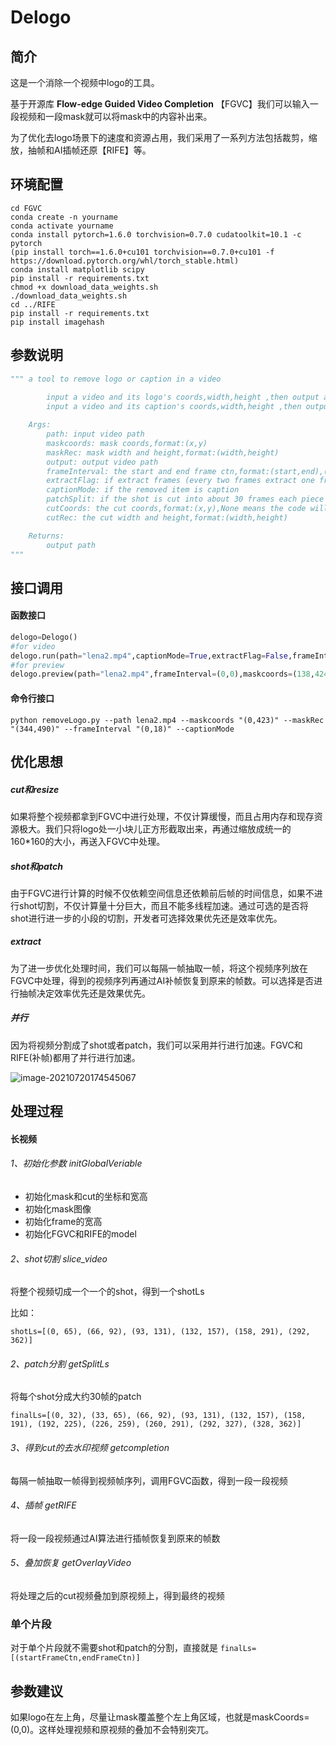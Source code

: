 # Delogo

## 简介

这是一个消除一个视频中logo的工具。

基于开源库  **Flow-edge Guided Video Completion** 【FGVC】我们可以输入一段视频和一段mask就可以将mask中的内容补出来。

为了优化去logo场景下的速度和资源占用，我们采用了一系列方法包括裁剪，缩放，抽帧和AI插帧还原【RIFE】等。

## 环境配置

```shell
cd FGVC
conda create -n yourname
conda activate yourname
conda install pytorch=1.6.0 torchvision=0.7.0 cudatoolkit=10.1 -c pytorch
(pip install torch==1.6.0+cu101 torchvision==0.7.0+cu101 -f https://download.pytorch.org/whl/torch_stable.html)
conda install matplotlib scipy
pip install -r requirements.txt
chmod +x download_data_weights.sh
./download_data_weights.sh
cd ../RIFE
pip install -r requirements.txt
pip install imagehash
```

## 参数说明

```python
""" a tool to remove logo or caption in a video
        
        input a video and its logo's coords,width,height ,then output a logo removed video
        input a video and its caption's coords,width,height ,then output a caption removed video

    Args:
        path: input video path
        maskcoords: mask coords,format:(x,y)
        maskRec: mask width and height,format:(width,height)
        output: output video path
        frameInterval: the start and end frame ctn,format:(start,end),(0,0) means process the whole video
        extractFlag: if extract frames (every two frames extract one frame).True will speed up the progress
        captionMode: if the removed item is caption
        patchSplit: if the shot is cut into about 30 frames each piece
        cutCoords: the cut coords,format:(x,y),None means the code will help you to decide the coords and width and height
        cutRec: the cut width and height,format:(width,height)

    Returns:
        output path
"""
```

## 接口调用

#### 函数接口

```python
delogo=Delogo() 
#for video
delogo.run(path="lena2.mp4",captionMode=True,extractFlag=False,frameInterval=(0,18),maskcoords=(138,424),maskRec=(337-138,493-424),output="lena2_out_caption.mp4") 
#for preview
delogo.preview(path="lena2.mp4",frameInterval=(0,0),maskcoords=(138,424),maskRec=(337-138,493-424),output="lena2_preview.png",captionMode=True)
```

#### 命令行接口

```
python removeLogo.py --path lena2.mp4 --maskcoords "(0,423)" --maskRec "(344,490)" --frameInterval "(0,18)" --captionMode
```


## 优化思想

##### cut和resize

如果将整个视频都拿到FGVC中进行处理，不仅计算缓慢，而且占用内存和现存资源极大。我们只将logo处一小块儿正方形截取出来，再通过缩放成统一的160*160的大小，再送入FGVC中处理。

##### shot和patch

由于FGVC进行计算的时候不仅依赖空间信息还依赖前后帧的时间信息，如果不进行shot切割，不仅计算量十分巨大，而且不能多线程加速。通过可选的是否将shot进行进一步的小段的切割，开发者可选择效果优先还是效率优先。

##### extract

为了进一步优化处理时间，我们可以每隔一帧抽取一帧，将这个视频序列放在FGVC中处理，得到的视频序列再通过AI补帧恢复到原来的帧数。可以选择是否进行抽帧决定效率优先还是效果优先。

##### 并行

因为将视频分割成了shot或者patch，我们可以采用并行进行加速。FGVC和RIFE(补帧)都用了并行进行加速。

![image-20210720174545067](note2.assets/image-20210720174545067.png)

## 处理过程

#### 长视频

###### 1、初始化参数  initGlobalVeriable

- 初始化mask和cut的坐标和宽高
- 初始化mask图像
- 初始化frame的宽高
- 初始化FGVC和RIFE的model

###### 2、shot切割   slice_video

将整个视频切成一个一个的shot，得到一个shotLs

比如：

```
shotLs=[(0, 65), (66, 92), (93, 131), (132, 157), (158, 291), (292, 362)]
```

###### 2、patch分割  getSplitLs

将每个shot分成大约30帧的patch

```
finalLs=[(0, 32), (33, 65), (66, 92), (93, 131), (132, 157), (158, 191), (192, 225), (226, 259), (260, 291), (292, 327), (328, 362)]
```

###### 3、得到cut的去水印视频  getcompletion

每隔一帧抽取一帧得到视频帧序列，调用FGVC函数，得到一段一段视频

###### 4、插帧 getRIFE

将一段一段视频通过AI算法进行插帧恢复到原来的帧数

###### 5、叠加恢复 getOverlayVideo

将处理之后的cut视频叠加到原视频上，得到最终的视频

### 单个片段

对于单个片段就不需要shot和patch的分割，直接就是 `finalLs=[(startFrameCtn,endFrameCtn)]`

## 参数建议

如果logo在左上角，尽量让mask覆盖整个左上角区域，也就是maskCoords=(0,0)。这样处理视频和原视频的叠加不会特别突兀。
